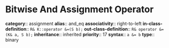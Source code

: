 # Bitwise And Assignment Operator

**category**:: assignment
**alias**:: and_eq
**associativity**:: right-to-left
**in-class-definition**:: `R& K::operator &=(S b);`
**out-class-definition**:: `R& operator &=(K& a, S b);`
**inheritance**:: inherited
**priority**:: 17
**syntax**:: `a &= b`
**type**:: binary
